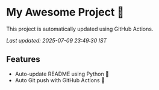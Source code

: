 # My Awesome Project 🚀

This project is automatically updated using GitHub Actions.

_Last updated: 2025-07-09 23:49:30 IST_

## Features
- Auto-update README using Python 🐍
- Auto Git push with GitHub Actions 🤖
